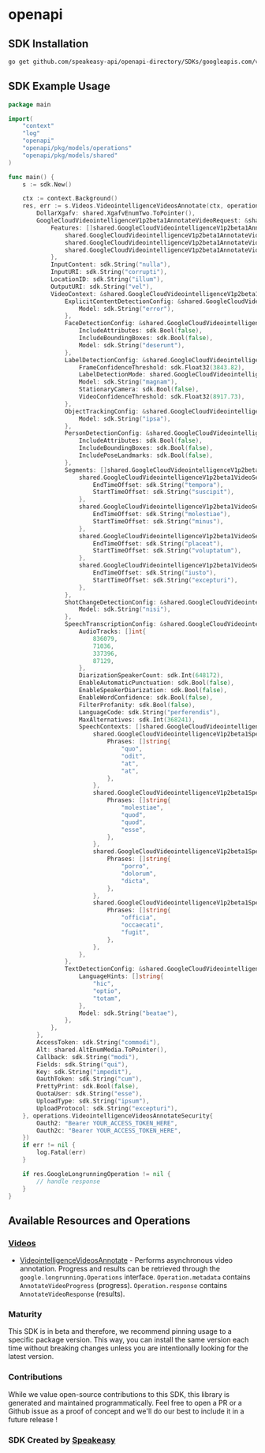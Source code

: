 # openapi

<!-- Start SDK Installation -->
## SDK Installation

```bash
go get github.com/speakeasy-api/openapi-directory/SDKs/googleapis.com/videointelligence/v1p2beta1/go
```
<!-- End SDK Installation -->

## SDK Example Usage
<!-- Start SDK Example Usage -->
```go
package main

import(
	"context"
	"log"
	"openapi"
	"openapi/pkg/models/operations"
	"openapi/pkg/models/shared"
)

func main() {
    s := sdk.New()

    ctx := context.Background()
    res, err := s.Videos.VideointelligenceVideosAnnotate(ctx, operations.VideointelligenceVideosAnnotateRequest{
        DollarXgafv: shared.XgafvEnumTwo.ToPointer(),
        GoogleCloudVideointelligenceV1p2beta1AnnotateVideoRequest: &shared.GoogleCloudVideointelligenceV1p2beta1AnnotateVideoRequest{
            Features: []shared.GoogleCloudVideointelligenceV1p2beta1AnnotateVideoRequestFeaturesEnum{
                shared.GoogleCloudVideointelligenceV1p2beta1AnnotateVideoRequestFeaturesEnumObjectTracking,
                shared.GoogleCloudVideointelligenceV1p2beta1AnnotateVideoRequestFeaturesEnumLogoRecognition,
                shared.GoogleCloudVideointelligenceV1p2beta1AnnotateVideoRequestFeaturesEnumTextDetection,
            },
            InputContent: sdk.String("nulla"),
            InputURI: sdk.String("corrupti"),
            LocationID: sdk.String("illum"),
            OutputURI: sdk.String("vel"),
            VideoContext: &shared.GoogleCloudVideointelligenceV1p2beta1VideoContext{
                ExplicitContentDetectionConfig: &shared.GoogleCloudVideointelligenceV1p2beta1ExplicitContentDetectionConfig{
                    Model: sdk.String("error"),
                },
                FaceDetectionConfig: &shared.GoogleCloudVideointelligenceV1p2beta1FaceDetectionConfig{
                    IncludeAttributes: sdk.Bool(false),
                    IncludeBoundingBoxes: sdk.Bool(false),
                    Model: sdk.String("deserunt"),
                },
                LabelDetectionConfig: &shared.GoogleCloudVideointelligenceV1p2beta1LabelDetectionConfig{
                    FrameConfidenceThreshold: sdk.Float32(3843.82),
                    LabelDetectionMode: shared.GoogleCloudVideointelligenceV1p2beta1LabelDetectionConfigLabelDetectionModeEnumShotMode.ToPointer(),
                    Model: sdk.String("magnam"),
                    StationaryCamera: sdk.Bool(false),
                    VideoConfidenceThreshold: sdk.Float32(8917.73),
                },
                ObjectTrackingConfig: &shared.GoogleCloudVideointelligenceV1p2beta1ObjectTrackingConfig{
                    Model: sdk.String("ipsa"),
                },
                PersonDetectionConfig: &shared.GoogleCloudVideointelligenceV1p2beta1PersonDetectionConfig{
                    IncludeAttributes: sdk.Bool(false),
                    IncludeBoundingBoxes: sdk.Bool(false),
                    IncludePoseLandmarks: sdk.Bool(false),
                },
                Segments: []shared.GoogleCloudVideointelligenceV1p2beta1VideoSegment{
                    shared.GoogleCloudVideointelligenceV1p2beta1VideoSegment{
                        EndTimeOffset: sdk.String("tempora"),
                        StartTimeOffset: sdk.String("suscipit"),
                    },
                    shared.GoogleCloudVideointelligenceV1p2beta1VideoSegment{
                        EndTimeOffset: sdk.String("molestiae"),
                        StartTimeOffset: sdk.String("minus"),
                    },
                    shared.GoogleCloudVideointelligenceV1p2beta1VideoSegment{
                        EndTimeOffset: sdk.String("placeat"),
                        StartTimeOffset: sdk.String("voluptatum"),
                    },
                    shared.GoogleCloudVideointelligenceV1p2beta1VideoSegment{
                        EndTimeOffset: sdk.String("iusto"),
                        StartTimeOffset: sdk.String("excepturi"),
                    },
                },
                ShotChangeDetectionConfig: &shared.GoogleCloudVideointelligenceV1p2beta1ShotChangeDetectionConfig{
                    Model: sdk.String("nisi"),
                },
                SpeechTranscriptionConfig: &shared.GoogleCloudVideointelligenceV1p2beta1SpeechTranscriptionConfig{
                    AudioTracks: []int{
                        836079,
                        71036,
                        337396,
                        87129,
                    },
                    DiarizationSpeakerCount: sdk.Int(648172),
                    EnableAutomaticPunctuation: sdk.Bool(false),
                    EnableSpeakerDiarization: sdk.Bool(false),
                    EnableWordConfidence: sdk.Bool(false),
                    FilterProfanity: sdk.Bool(false),
                    LanguageCode: sdk.String("perferendis"),
                    MaxAlternatives: sdk.Int(368241),
                    SpeechContexts: []shared.GoogleCloudVideointelligenceV1p2beta1SpeechContext{
                        shared.GoogleCloudVideointelligenceV1p2beta1SpeechContext{
                            Phrases: []string{
                                "quo",
                                "odit",
                                "at",
                                "at",
                            },
                        },
                        shared.GoogleCloudVideointelligenceV1p2beta1SpeechContext{
                            Phrases: []string{
                                "molestiae",
                                "quod",
                                "quod",
                                "esse",
                            },
                        },
                        shared.GoogleCloudVideointelligenceV1p2beta1SpeechContext{
                            Phrases: []string{
                                "porro",
                                "dolorum",
                                "dicta",
                            },
                        },
                        shared.GoogleCloudVideointelligenceV1p2beta1SpeechContext{
                            Phrases: []string{
                                "officia",
                                "occaecati",
                                "fugit",
                            },
                        },
                    },
                },
                TextDetectionConfig: &shared.GoogleCloudVideointelligenceV1p2beta1TextDetectionConfig{
                    LanguageHints: []string{
                        "hic",
                        "optio",
                        "totam",
                    },
                    Model: sdk.String("beatae"),
                },
            },
        },
        AccessToken: sdk.String("commodi"),
        Alt: shared.AltEnumMedia.ToPointer(),
        Callback: sdk.String("modi"),
        Fields: sdk.String("qui"),
        Key: sdk.String("impedit"),
        OauthToken: sdk.String("cum"),
        PrettyPrint: sdk.Bool(false),
        QuotaUser: sdk.String("esse"),
        UploadType: sdk.String("ipsum"),
        UploadProtocol: sdk.String("excepturi"),
    }, operations.VideointelligenceVideosAnnotateSecurity{
        Oauth2: "Bearer YOUR_ACCESS_TOKEN_HERE",
        Oauth2c: "Bearer YOUR_ACCESS_TOKEN_HERE",
    })
    if err != nil {
        log.Fatal(err)
    }

    if res.GoogleLongrunningOperation != nil {
        // handle response
    }
}
```
<!-- End SDK Example Usage -->

<!-- Start SDK Available Operations -->
## Available Resources and Operations


### [Videos](docs/videos/README.md)

* [VideointelligenceVideosAnnotate](docs/videos/README.md#videointelligencevideosannotate) - Performs asynchronous video annotation. Progress and results can be retrieved through the `google.longrunning.Operations` interface. `Operation.metadata` contains `AnnotateVideoProgress` (progress). `Operation.response` contains `AnnotateVideoResponse` (results).
<!-- End SDK Available Operations -->

### Maturity

This SDK is in beta and therefore, we recommend pinning usage to a specific package version.
This way, you can install the same version each time without breaking changes unless you are intentionally
looking for the latest version.

### Contributions

While we value open-source contributions to this SDK, this library is generated and maintained programmatically.
Feel free to open a PR or a Github issue as a proof of concept and we'll do our best to include it in a future release !

### SDK Created by [Speakeasy](https://docs.speakeasyapi.dev/docs/using-speakeasy/client-sdks)
